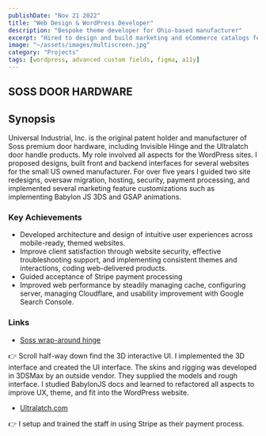 ```yaml
---
publishDate: "Nov 21 2022"
title: "Web Design & WordPress Developer"
description: "Bespoke theme developer for Ohio-based manufacturer"
excerpt: "Hired to design and build marketing and eCommerce catalogs featuring 3DS animation"
image: "~/assets/images/multiscreen.jpg"
category: "Projects"
tags: [wordpress, advanced custom fields, figma, a11y]
---
```


## SOSS DOOR HARDWARE

## Synopsis

Universal Industrial, Inc. is the original patent holder and manufacturer of Soss premium door hardware, including Invisible Hinge and the Ultralatch door handle products. My role involved all aspects for the WordPress sites. I proposed designs, built front and backend interfaces for several websites for the small US owned manufacturer. For over five years I  guided two site redesigns, oversaw migration, hosting, security, payment processing, and implemented several marketing feature customizations such as implementing Babylon JS 3DS and GSAP  animations.

### Key Achievements

- Developed architecture and design of intuitive user experiences across mobile-ready, themed websites.
- Improve client satisfaction through website security, effective troubleshooting support, and implementing consistent themes and interactions, coding web-delivered products.
- Guided acceptance of  Stripe payment processing
- Improved web performance by steadily managing cache, configuring server, managing Cloudflare, and usability improvement with Google Search Console.

### Links

- [Soss wrap-around hinge](https://www.soss.com/product-category/invisible-hinge/soss-518-series/)

👉 Scroll half-way down find the 3D interactive UI. I implemented the 3D interface and created the UI interface. The skins and rigging was developed in 3DSMax by an outside vendor. They supplied the models and rough interface. I studied BabylonJS docs and learned to refactored all aspects to improve UX, theme, and fit into the WordPress website.

- [Ultralatch.com](https://www.ultralatch.com/)

👉 I setup and trained the staff in using Stripe as their payment process.
